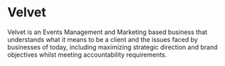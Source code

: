 Velvet
======

Velvet is an Events Management and Marketing based business that understands what it means to be a client and the issues faced by businesses of today, including maximizing strategic direction and brand objectives whilst meeting accountability requirements.
